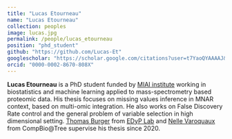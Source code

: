 ```yaml
---
title: "Lucas Etourneau"
name: "Lucas Etourneau"
collection: peoples
image: lucas.jpg
permalink: /people/lucas_etourneau
position: "phd_student"
github: "https://github.com/Lucas-Et"
googlescholar: "https://scholar.google.com/citations?user=t7YaoQYAAAAJ&hl=fr&oi=ao"
orcid: "0000-0002-8670-808X"
---
```


**Lucas Etourneau** is a PhD student funded by [MIAI institute](https://miai.univ-grenoble-alpes.fr/) working in biostatistics and machine learning applied to mass-spectrometry based proteomic data.
His thesis focuses on missing values inference in MNAR context, based on multi-omic integration.
He also works on False Discovery Rate control and the general problem of variable selection in high dimensional setting.
[Thomas Burger](https://sites.google.com/site/thomasburgerswebpage) from [EDyP Lab](http://www.edyp.fr/web/) and [Nelle Varoquaux](https://nellev.github.io/) from CompBio@Tree supervise his thesis since 2020.

